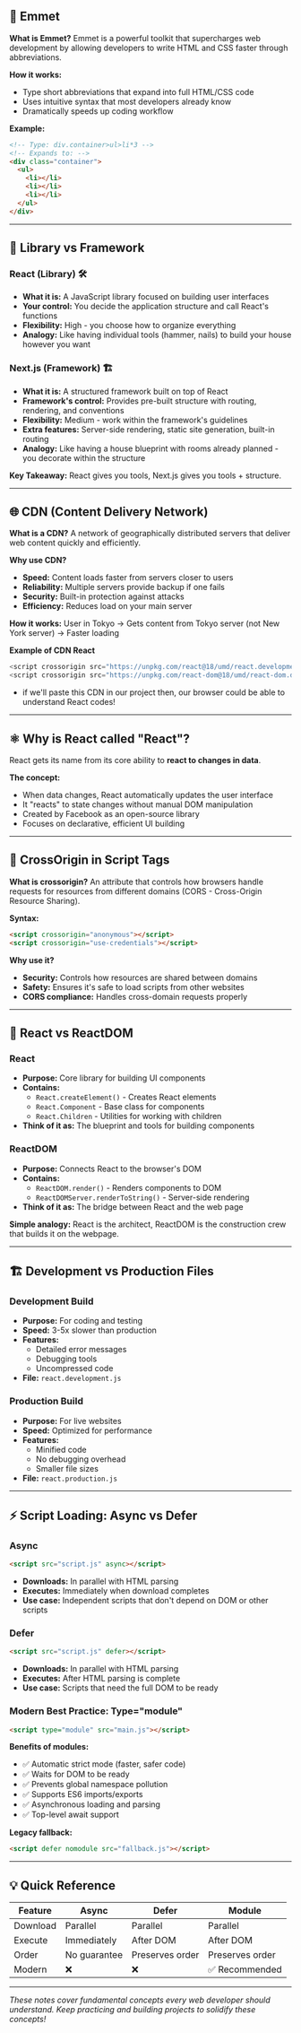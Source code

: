 ## 📝 Emmet

**What is Emmet?**
Emmet is a powerful toolkit that supercharges web development by allowing developers to write HTML and CSS faster through abbreviations.

**How it works:**

- Type short abbreviations that expand into full HTML/CSS code
- Uses intuitive syntax that most developers already know
- Dramatically speeds up coding workflow

**Example:**

```html
<!-- Type: div.container>ul>li*3 -->
<!-- Expands to: -->
<div class="container">
  <ul>
    <li></li>
    <li></li>
    <li></li>
  </ul>
</div>
```

---

## 🔧 Library vs Framework

### React (Library) 🛠️

- **What it is:** A JavaScript library focused on building user interfaces
- **Your control:** You decide the application structure and call React's functions
- **Flexibility:** High - you choose how to organize everything
- **Analogy:** Like having individual tools (hammer, nails) to build your house however you want

### Next.js (Framework) 🏗️

- **What it is:** A structured framework built on top of React
- **Framework's control:** Provides pre-built structure with routing, rendering, and conventions
- **Flexibility:** Medium - work within the framework's guidelines
- **Extra features:** Server-side rendering, static site generation, built-in routing
- **Analogy:** Like having a house blueprint with rooms already planned - you decorate within the structure

**Key Takeaway:** React gives you tools, Next.js gives you tools + structure.

---

## 🌐 CDN (Content Delivery Network)

**What is a CDN?**
A network of geographically distributed servers that deliver web content quickly and efficiently.

**Why use CDN?**

- **Speed:** Content loads faster from servers closer to users
- **Reliability:** Multiple servers provide backup if one fails
- **Security:** Built-in protection against attacks
- **Efficiency:** Reduces load on your main server

**How it works:**
User in Tokyo → Gets content from Tokyo server (not New York server) → Faster loading

**Example of CDN React**

```js
<script crossorigin src="https://unpkg.com/react@18/umd/react.development.js"></script>
<script crossorigin src="https://unpkg.com/react-dom@18/umd/react-dom.development.js"></script>
```

- if we'll paste this CDN in our project then, our browser could be able to understand React codes!

---

## ⚛️ Why is React called "React"?

React gets its name from its core ability to **react to changes in data**.

**The concept:**

- When data changes, React automatically updates the user interface
- It "reacts" to state changes without manual DOM manipulation
- Created by Facebook as an open-source library
- Focuses on declarative, efficient UI building

---

## 🔗 CrossOrigin in Script Tags

**What is crossorigin?**
An attribute that controls how browsers handle requests for resources from different domains (CORS - Cross-Origin Resource Sharing).

**Syntax:**

```html
<script crossorigin="anonymous"></script>
<script crossorigin="use-credentials"></script>
```

**Why use it?**

- **Security:** Controls how resources are shared between domains
- **Safety:** Ensures it's safe to load scripts from other websites
- **CORS compliance:** Handles cross-domain requests properly

---

## 🔄 React vs ReactDOM

### React

- **Purpose:** Core library for building UI components
- **Contains:**
  - `React.createElement()` - Creates React elements
  - `React.Component` - Base class for components
  - `React.Children` - Utilities for working with children
- **Think of it as:** The blueprint and tools for building components

### ReactDOM

- **Purpose:** Connects React to the browser's DOM
- **Contains:**
  - `ReactDOM.render()` - Renders components to DOM
  - `ReactDOMServer.renderToString()` - Server-side rendering
- **Think of it as:** The bridge between React and the web page

**Simple analogy:** React is the architect, ReactDOM is the construction crew that builds it on the webpage.

---

## 🏗️ Development vs Production Files

### Development Build

- **Purpose:** For coding and testing
- **Speed:** 3-5x slower than production
- **Features:**
  - Detailed error messages
  - Debugging tools
  - Uncompressed code
- **File:** `react.development.js`

### Production Build

- **Purpose:** For live websites
- **Speed:** Optimized for performance
- **Features:**
  - Minified code
  - No debugging overhead
  - Smaller file sizes
- **File:** `react.production.js`

---

## ⚡ Script Loading: Async vs Defer

### Async

```html
<script src="script.js" async></script>
```

- **Downloads:** In parallel with HTML parsing
- **Executes:** Immediately when download completes
- **Use case:** Independent scripts that don't depend on DOM or other scripts

### Defer

```html
<script src="script.js" defer></script>
```

- **Downloads:** In parallel with HTML parsing
- **Executes:** After HTML parsing is complete
- **Use case:** Scripts that need the full DOM to be ready

### Modern Best Practice: Type="module"

```html
<script type="module" src="main.js"></script>
```

**Benefits of modules:**

- ✅ Automatic strict mode (faster, safer code)
- ✅ Waits for DOM to be ready
- ✅ Prevents global namespace pollution
- ✅ Supports ES6 imports/exports
- ✅ Asynchronous loading and parsing
- ✅ Top-level await support

**Legacy fallback:**

```html
<script defer nomodule src="fallback.js"></script>
```

---

## 💡 Quick Reference

| Feature  | Async        | Defer           | Module          |
| -------- | ------------ | --------------- | --------------- |
| Download | Parallel     | Parallel        | Parallel        |
| Execute  | Immediately  | After DOM       | After DOM       |
| Order    | No guarantee | Preserves order | Preserves order |
| Modern   | ❌           | ❌              | ✅ Recommended  |

---

_These notes cover fundamental concepts every web developer should understand. Keep practicing and building projects to solidify these concepts!_
